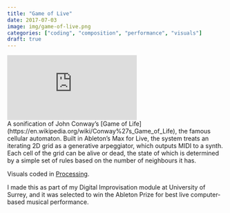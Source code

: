 ```yaml
---
title: "Game of Live"
date: 2017-07-03
image: img/game-of-live.png
categories: ["coding", "composition", "performance", "visuals"]
draft: true
---
```

<div class="video-container"><iframe src="https://www.youtube-nocookie.com/embed/2QuOum4tvRY?rel=0" frameborder="0" allow="autoplay; encrypted-media" allowfullscreen></iframe></div>
A sonification of John Conway’s [Game of Life](https://en.wikipedia.org/wiki/Conway%27s_Game_of_Life), the famous cellular automaton. Built in Ableton’s Max for Live, the system treats an iterating 2D grid as a generative arpeggiator, which outputs MIDI to a synth. Each cell of the grid can be alive or dead, the state of which is determined by a simple set of rules based on the number of neighbours it has.

Visuals coded in [Processing](https://www.processing.org).

I made this as part of my Digital Improvisation module at University of Surrey, and it was selected to win the Ableton Prize for best live computer-based musical performance.